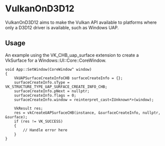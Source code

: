 # VulkanOnD3D12

VulkanOnD3D12 aims to make the Vulkan API available to platforms where only a
D3D12 driver is available, such as Windows UAP.

## Usage

An example using the VK_CHB_uap_surface extension to create a VkSurface for a
Windows::UI::Core::CoreWindow.

```
void App::SetWindow(CoreWindow^ window)
{
    VkUAPSurfaceCreateInfoCHB surfaceCreateInfo = {};
    surfaceCreateInfo.sType = VK_STRUCTURE_TYPE_UAP_SURFACE_CREATE_INFO_CHB;
    surfaceCreateInfo.pNext = nullptr;
    surfaceCreateInfo.flags = 0;
    surfaceCreateInfo.window = reinterpret_cast<IUnknown*>(window);

    VkResult res;
    res = vkCreateUAPSurfaceCHB(instance, &surfaceCreateInfo, nullptr, &surface);
    if (res != VK_SUCCESS)
    {
        // Handle error here
    }
}
```
